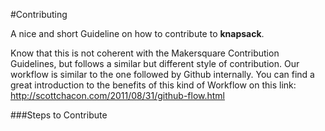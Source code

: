 #Contributing

A nice and short Guideline on how to contribute to **knapsack**. 

Know that this is not coherent with the Makersquare Contribution Guidelines, but follows a similar but different style of contribution. Our workflow is similar to the one followed by Github internally. You can find a great introduction to the benefits of this kind of Workflow on this link: <http://scottchacon.com/2011/08/31/github-flow.html>



###Steps to Contribute


